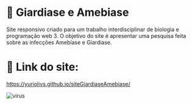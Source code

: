 # 🦠 Giardiase e Amebiase
Site responsivo criado para um trabalho interdisciplinar de biologia e programação web 3. O objetivo do site é apresentar uma pesquisa feita sobre as infecções Amebíase
e Gíardiase.

# 🔗 Link do site:
https://yuriolivs.github.io/siteGiardiaseAmebiase/

![virus](https://user-images.githubusercontent.com/75813083/188983826-2cc5739a-5248-4b0d-b880-7ac0e67275f9.png)
